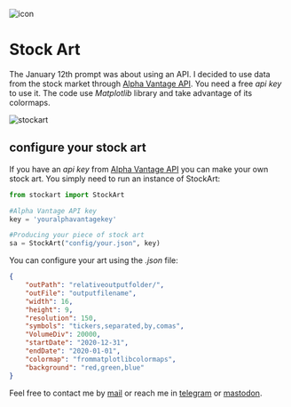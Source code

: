 ![icon](https://gitlab.com/azarte/genuary/-/raw/themoststable/public/assets/img/logo_64.png)

# Stock Art

The January 12th prompt was about using an API. I decided to use data from the stock market through
[Alpha Vantage API](https://www.alphavantage.co/). You need a free *api key* to use it. The code use
*Matplotlib* library and take advantage of its colormaps.  

![stockart](https://gitlab.com/azarte/genuary/-/raw/themoststable/code/2021/assets/img/stockart.jpg)

## configure your stock art

If you have an *api key* from [Alpha Vantage API](https://www.alphavantage.co/) you can make your own
stock art. You simply need to run an instance of StockArt:  

```python
from stockart import StockArt

#Alpha Vantage API key
key = 'youralphavantagekey'

#Producing your piece of stock art
sa = StockArt("config/your.json", key)
```
You can configure your art using the *.json* file:

```json
{
	"outPath": "relativeoutputfolder/",
	"outFile": "outputfilename",
	"width": 16,
	"height": 9,
	"resolution": 150,
	"symbols": "tickers,separated,by,comas",
	"VolumeDiv": 20000,
	"startDate": "2020-12-31",
	"endDate": "2020-01-01",
	"colormap": "frommatplotlibcolormaps",
	"background": "red,green,blue"
}
```

Feel free to contact me by [mail](mailto:rodrigovalla@protonmail.ch) or reach me in
[telegram](https://t.me/rvalla) or [mastodon](https://fosstodon.org/@rvalla).
